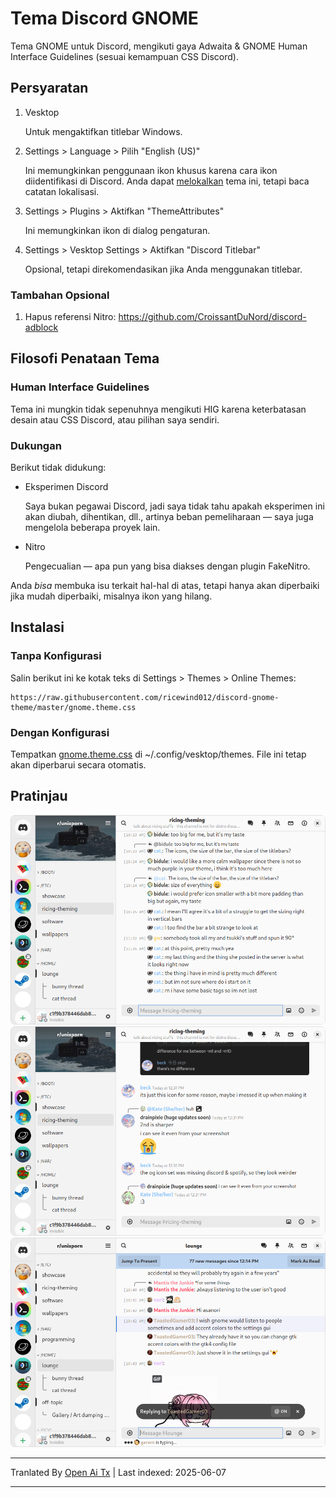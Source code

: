 # Tema Discord GNOME

Tema GNOME untuk Discord, mengikuti gaya Adwaita & GNOME Human Interface Guidelines (sesuai kemampuan CSS Discord).

## Persyaratan

1. Vesktop

   Untuk mengaktifkan titlebar Windows.

2. Settings > Language > Pilih "English (US)"

   Ini memungkinkan penggunaan ikon khusus karena cara ikon diidentifikasi di Discord. Anda dapat [melokalkan](https://raw.githubusercontent.com/ricewind012/discord-gnome-theme/master/src/global/icons.scss) tema ini, tetapi baca catatan lokalisasi.

3. Settings > Plugins > Aktifkan "ThemeAttributes"

   Ini memungkinkan ikon di dialog pengaturan.

4. Settings > Vesktop Settings > Aktifkan "Discord Titlebar"

   Opsional, tetapi direkomendasikan jika Anda menggunakan titlebar.

### Tambahan Opsional

1. Hapus referensi Nitro: https://github.com/CroissantDuNord/discord-adblock

## Filosofi Penataan Tema

### Human Interface Guidelines

Tema ini mungkin tidak sepenuhnya mengikuti HIG karena keterbatasan desain atau CSS Discord, atau pilihan saya sendiri.

### Dukungan

Berikut tidak didukung:

- Eksperimen Discord

  Saya bukan pegawai Discord, jadi saya tidak tahu apakah eksperimen ini akan diubah, dihentikan, dll., artinya beban pemeliharaan — saya juga mengelola beberapa proyek lain.

- Nitro

  Pengecualian — apa pun yang bisa diakses dengan plugin FakeNitro.

Anda *bisa* membuka isu terkait hal-hal di atas, tetapi hanya akan diperbaiki jika mudah diperbaiki, misalnya ikon yang hilang.

## Instalasi

### Tanpa Konfigurasi

Salin berikut ini ke kotak teks di Settings > Themes > Online Themes:

```
https://raw.githubusercontent.com/ricewind012/discord-gnome-theme/master/gnome.theme.css
```

### Dengan Konfigurasi

Tempatkan [gnome.theme.css](https://raw.githubusercontent.com/ricewind012/discord-gnome-theme/master/gnome.theme.css) di ~/.config/vesktop/themes. File ini tetap akan diperbarui secara otomatis.

## Pratinjau

![first](https://raw.githubusercontent.com/ricewind012/discord-gnome-theme/master/assets/preview/Screenshot%20from%202024-04-27%2011-55-58.png)
![cozy second](https://raw.githubusercontent.com/ricewind012/discord-gnome-theme/master/assets/preview/Screenshot%20from%202024-04-27%2012-31-42.png)
![third](https://raw.githubusercontent.com/ricewind012/discord-gnome-theme/master/assets/preview/Screenshot%20from%202024-04-27%2012-24-16.png)


---


Tranlated By [Open Ai Tx](https://github.com/OpenAiTx/OpenAiTx) | Last indexed: 2025-06-07


---